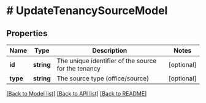 # # UpdateTenancySourceModel

## Properties

Name | Type | Description | Notes
------------ | ------------- | ------------- | -------------
**id** | **string** | The unique identifier of the source for the tenancy | [optional]
**type** | **string** | The source type (office/source) | [optional]

[[Back to Model list]](../../README.md#models) [[Back to API list]](../../README.md#endpoints) [[Back to README]](../../README.md)
